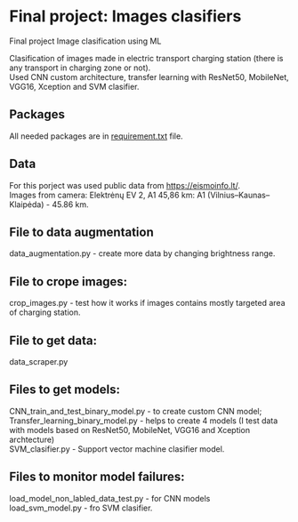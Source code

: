 # Final project: Images clasifiers
Final project Image clasification using ML

Clasification of images made in electric transport charging station (there is any transport in charging zone or not).<br/>
Used CNN custom architecture, transfer learning with ResNet50, MobileNet, VGG16, Xception and SVM clasifier.

## Packages
All needed packages are in [requirement.txt](doc:https://github.com/Linisco5/final_project/blob/main/requirements.txt) file.

## Data
For this porject was used public data from https://eismoinfo.lt/. <br/>
Images from camera: Elektrėnų EV 2, A1 45,86 km: A1 (Vilnius–Kaunas–Klaipėda) - 45.86 km.

## File to data augmentation
data_augmentation.py - create more data by changing brightness range.

## File to crope images:
crop_images.py - test how it works if images contains mostly targeted area of charging station.

## File to get data:
data_scraper.py

## Files to get models:
CNN_train_and_test_binary_model.py - to create custom CNN model;<br/>
Transfer_learning_binary_model.py - helps to create 4 models (I test data with models based on ResNet50, MobileNet, VGG16 and Xception archtecture)<br/>
SVM_clasifier.py - Support vector machine clasifier model.

## Files to monitor model failures:
load_model_non_labled_data_test.py - for CNN models <br/>
load_svm_model.py - fro SVM clasifier.
